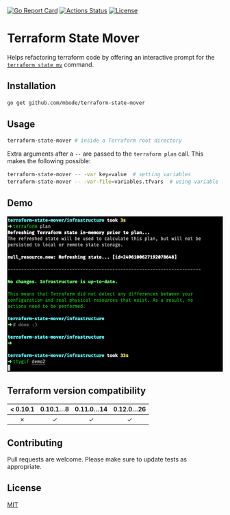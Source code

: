 [![Go Report Card](https://goreportcard.com/badge/github.com/mbode/terraform-state-mover)](https://goreportcard.com/report/github.com/mbode/terraform-state-mover)
[![Actions Status](https://github.com/mbode/terraform-state-mover/workflows/Go/badge.svg)](https://github.com/mbode/terraform-state-mover/actions)
[![License](https://img.shields.io/github/license/mbode/terraform-state-mover)](https://github.com/mbode/terraform-state-mover/blob/master/LICENSE)

# Terraform State Mover

Helps refactoring terraform code by offering an interactive prompt for the [`terraform state mv`](https://www.terraform.io/docs/commands/state/mv.html) command.

## Installation

```bash
go get github.com/mbode/terraform-state-mover
```

## Usage

```bash
terraform-state-mover # inside a Terraform root directory
```

Extra arguments after a `--` are passed to the `terraform plan` call. This makes the following possible:
```bash
terraform-state-mover -- -var key=value  # setting variables
terraform-state-mover -- -var-file=variables.tfvars  # using variable files
```

## Demo

![](demo.gif)

## Terraform version compatibility

| < 0.10.1 | 0.10.1…8 | 0.11.0…14 | 0.12.0…26 | 
|:--------:|:--------:|:---------:|:--------:|
| ✗        | ✓        | ✓         | ✓        |

## Contributing
Pull requests are welcome. Please make sure to update tests as appropriate.

## License
[MIT](https://choosealicense.com/licenses/mit/)
